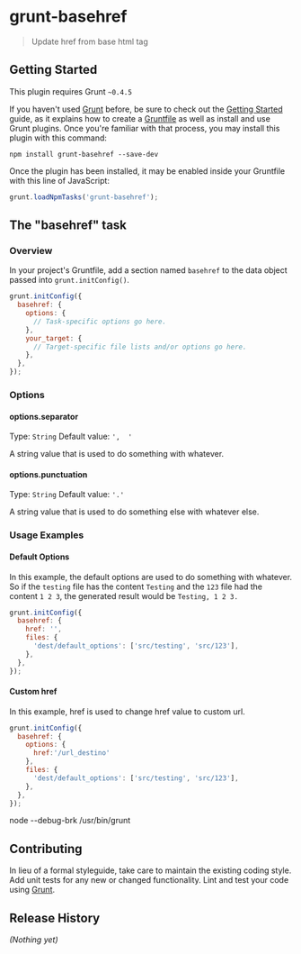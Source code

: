 # grunt-basehref

> Update href from base html tag

## Getting Started
This plugin requires Grunt `~0.4.5`

If you haven't used [Grunt](http://gruntjs.com/) before, be sure to check out the [Getting Started](http://gruntjs.com/getting-started) guide, as it explains how to create a [Gruntfile](http://gruntjs.com/sample-gruntfile) as well as install and use Grunt plugins. Once you're familiar with that process, you may install this plugin with this command:

```shell
npm install grunt-basehref --save-dev
```

Once the plugin has been installed, it may be enabled inside your Gruntfile with this line of JavaScript:

```js
grunt.loadNpmTasks('grunt-basehref');
```

## The "basehref" task

### Overview
In your project's Gruntfile, add a section named `basehref` to the data object passed into `grunt.initConfig()`.

```js
grunt.initConfig({
  basehref: {
    options: {
      // Task-specific options go here.
    },
    your_target: {
      // Target-specific file lists and/or options go here.
    },
  },
});
```

### Options

#### options.separator
Type: `String`
Default value: `',  '`

A string value that is used to do something with whatever.

#### options.punctuation
Type: `String`
Default value: `'.'`

A string value that is used to do something else with whatever else.

### Usage Examples

#### Default Options
In this example, the default options are used to do something with whatever. So if the `testing` file has the content `Testing` and the `123` file had the content `1 2 3`, the generated result would be `Testing, 1 2 3.`

```js
grunt.initConfig({
  basehref: {
    href: '',
    files: {
      'dest/default_options': ['src/testing', 'src/123'],
    },
  },
});
```

#### Custom href
In this example, href is used to change href value to custom url.

```js
grunt.initConfig({
  basehref: {
    options: {
      href:'/url_destino'
    },
    files: {
      'dest/default_options': ['src/testing', 'src/123'],
    },
  },
});
```

node --debug-brk /usr/bin/grunt

## Contributing
In lieu of a formal styleguide, take care to maintain the existing coding style. Add unit tests for any new or changed functionality. Lint and test your code using [Grunt](http://gruntjs.com/).

## Release History
_(Nothing yet)_
